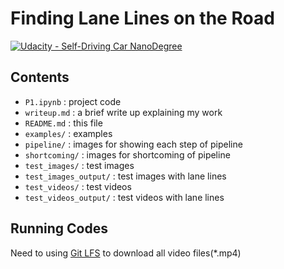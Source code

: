 # **Finding Lane Lines on the Road** 
[![Udacity - Self-Driving Car NanoDegree](https://s3.amazonaws.com/udacity-sdc/github/shield-carnd.svg)](http://www.udacity.com/drive)

Contents
---

- `P1.ipynb` : project code
- `writeup.md` : a brief write up explaining my work
- `README.md` : this file
- `examples/` : examples
- `pipeline/` : images for showing each step of pipeline
- `shortcoming/` : images for shortcoming of pipeline
- `test_images/` : test images
- `test_images_output/` : test images with lane lines
- `test_videos/` : test videos
- `test_videos_output/` : test videos with lane lines

## Running Codes 
Need to using [Git LFS](https://git-lfs.github.com) to download all video files(*.mp4)